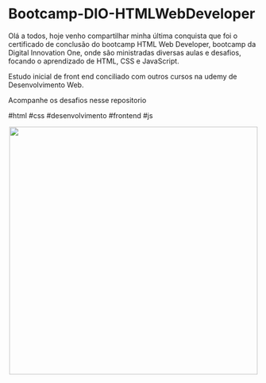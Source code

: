 # Bootcamp-DIO-HTMLWebDeveloper

Olá a todos, hoje venho compartilhar minha última conquista que foi o certificado de conclusão do bootcamp HTML Web Developer, bootcamp da Digital Innovation One, onde são ministradas diversas aulas e desafios, focando o aprendizado de HTML, CSS e JavaScript.

Estudo inicial de front end conciliado com outros cursos na udemy de Desenvolvimento Web.

Acompanhe os desafios nesse repositorio

#html #css #desenvolvimento #frontend #js

<div align="center">
<img src="https://user-images.githubusercontent.com/110307346/207460172-00fb9209-4f3b-4152-8867-9faafac5f619.png" width="500px"/>
</div>
